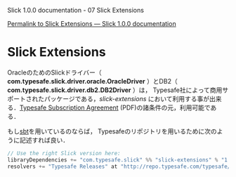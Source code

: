 Slick 1.0.0 documentation - 07 Slick Extensions
<!--Slick Extensions — Slick 1.0.0 documentation-->

[Permalink to Slick Extensions — Slick 1.0.0 documentation](http://slick.typesafe.com/doc/1.0.0/extensions.html)

Slick Extensions
=================

OracleのためのSlickドライバー（ **com.typesafe.slick.driver.oracle.OracleDriver** ）とDB2（ **com.typesafe.slick.driver.db2.DB2Driver** ）は， Typesafe社によって商用サポートされたパッケージである，*slick-extensions* において利用する事が出来る．[Typesafe Subscription Agreement][1] (PDF)の諸条件の元，利用可能である．


<!--Slick drivers for Oracle (**com.typesafe.slick.driver.oracle.OracleDriver**) and DB2 (**com.typesafe.slick.driver.db2.DB2Driver**) are available in *slick-extensions*, a closed-source package package with commercial support provided by Typesafe, Inc. It is made available under the terms and conditions of the [Typesafe Subscription Agreement][1] (PDF).-->

もし[sbt][2]を用いているのならば， Typesafeのリポジトリを用いるために次のように記述すれば良い．

<!--If you are using [sbt][2], you can add *slick-extensions* and the Typesafe repository (which contains the required artifacts) to your build definition like this:-->

```scala
// Use the right Slick version here:
libraryDependencies += "com.typesafe.slick" %% "slick-extensions" % "1.0.0"
resolvers += "Typesafe Releases" at "http://repo.typesafe.com/typesafe/maven-releases/"
```

 [1]: http://typesafe.com/public/legal/TypesafeSubscriptionAgreement-v1.pdf
 [2]: http://www.scala-sbt.org/  
